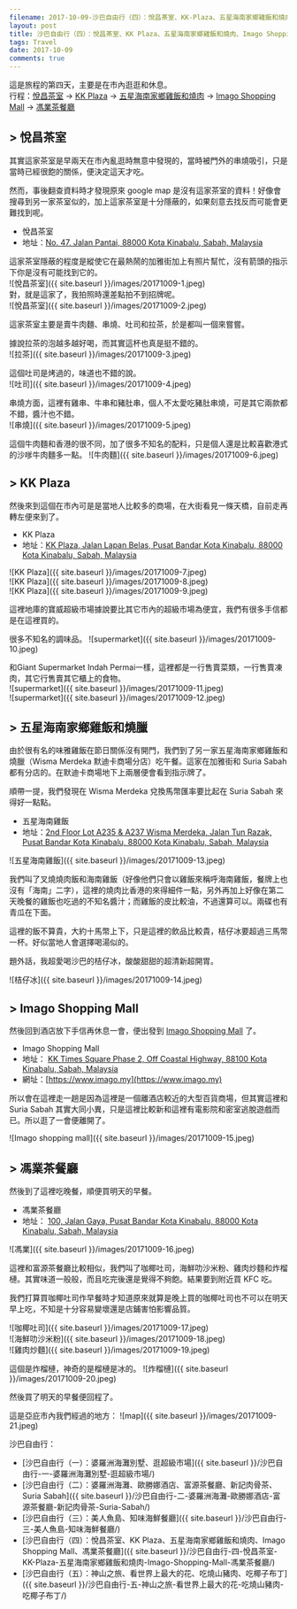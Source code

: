 ```yaml
---
filename: 2017-10-09-沙巴自由行（四）：悅昌茶室、KK-Plaza、五星海南家鄉雞飯和燒肉、Imago-Shopping-Mall、馮業茶餐廳.md
layout: post
title: 沙巴自由行（四）：悅昌茶室、KK Plaza、五星海南家鄉雞飯和燒肉、Imago Shopping Mall、馮業茶餐廳
tags: Travel
date: 2017-10-09
comments: true
---
```


這是旅程的第四天，主要是在市內逛逛和休息。  
行程：[悅昌茶室](https://www.google.com/maps/search/88000+Pusat+Bandar+Kota+Kinabalu%0A47,+Jalan+Pantai/data=!4m2!2m1!4b1?dg=dbrw&newdg=1) -> [KK Plaza](https://www.google.com.hk/maps/search/kk+plaza/data=!4m2!2m1!4b1?sa=X&hl=en-hk) -> [五星海南家鄉雞飯和燒肉](https://www.google.com.hk/maps/place//data=!4m2!3m1!1s0x323b6988b50f8ceb:0xd166ed348d3222e6?sa=X&hl=en-hk) ->  [Imago Shopping Mall](https://www.google.com.hk/maps/place//data=!4m2!3m1!1s0x323b69bf9343041b:0x33802475c032cd8c?sa=X&hl=en-hk) -> [馮業茶餐廳](https://www.google.com.hk/maps/place//data=!4m2!3m1!1s0x323b698580dc21b7:0xd6d549c846791539?sa=X&hl=en-hk)

## > 悅昌茶室

其實這家茶室是早兩天在市內亂逛時無意中發現的，當時被門外的串燒吸引，只是當時已經很飽的關係，便決定這天才吃。

然而，事後翻查資料時才發現原來 google map 是沒有這家茶室的資料！好像會搜尋到另一家茶室似的，加上這家茶室是十分隱蔽的，如果刻意去找反而可能會更難找到呢。

* 悅昌茶室
* 地址：[No. 47, Jalan Pantai, 88000 Kota Kinabalu, Sabah, Malaysia](https://www.google.com/maps/search/88000+Pusat+Bandar+Kota+Kinabalu%0A47,+Jalan+Pantai/data=!4m2!2m1!4b1?dg=dbrw&newdg=1)

這家茶室隱蔽的程度是縱使它在最熱鬧的加雅街加上有照片幫忙，沒有箭頭的指示下你是沒有可能找到它的。  
![悅昌茶室]({{ site.baseurl }}/images/20171009-1.jpeg)  
對，就是這家了，我拍照時還差點拍不到招牌呢。  
![悅昌茶室]({{ site.baseurl }}/images/20171009-2.jpeg)  

這家茶室主要是賣牛肉麵、串燒、吐司和拉茶，於是都叫一個來嘗嘗。

據說拉茶的泡越多越好喝，而其實這杯也真是挺不錯的。  
![拉茶]({{ site.baseurl }}/images/20171009-3.jpeg)  

這個吐司是烤過的，味道也不錯的說。  
![吐司]({{ site.baseurl }}/images/20171009-4.jpeg)  

串燒方面，這裡有雞串、牛串和豬肚串，個人不太愛吃豬肚串燒，可是其它兩款都不錯，醬汁也不錯。  
![串燒]({{ site.baseurl }}/images/20171009-5.jpeg)  

這個牛肉麵和香港的很不同，加了很多不知名的配料，只是個人還是比較喜歡港式的沙嗲牛肉麵多一點。
![牛肉麵]({{ site.baseurl }}/images/20171009-6.jpeg)  

## > KK Plaza

然後來到這個在市內可是是當地人比較多的商場，在大街看見一條天橋，自前走再轉左便來到了。

* KK Plaza
* 地址：[KK Plaza, Jalan Lapan Belas, Pusat Bandar Kota Kinabalu, 88000 Kota Kinabalu, Sabah, Malaysia](https://www.google.com.hk/maps/search/kk+plaza/data=!4m2!2m1!4b1?sa=X&hl=en-hk)

![KK Plaza]({{ site.baseurl }}/images/20171009-7.jpeg)  
![KK Plaza]({{ site.baseurl }}/images/20171009-8.jpeg)  
![KK Plaza]({{ site.baseurl }}/images/20171009-9.jpeg)  

這裡地庫的寶威超級市場據說要比其它市內的超級市場為便宜，我們有很多手信都是在這裡買的。

很多不知名的調味品。
![supermarket]({{ site.baseurl }}/images/20171009-10.jpeg)  

和Giant Supermarket Indah Permai一樣，這裡都是一行售賣菜類，一行售賣凍肉，其它行售賣其它櫃上的食物。  
![supermarket]({{ site.baseurl }}/images/20171009-11.jpeg)  
![supermarket]({{ site.baseurl }}/images/20171009-12.jpeg)  

## > 五星海南家鄉雞飯和燒臘
由於很有名的味雅雞飯在節日關係沒有開門，我們到了另一家五星海南家鄉雞飯和燒臘（Wisma Merdeka 默迪卡商場分店）吃午餐。這家在加雅街和 Suria Sabah 都有分店的。在默迪卡商場地下上兩層便會看到指示牌了。

順帶一提，我們發現在 Wisma Merdeka 兌換馬幣匯率要比起在 Suria Sabah 來得好一點點。

* 五星海南雞飯
* 地址：[2nd Floor Lot A235 & A237 Wisma Merdeka, Jalan Tun Razak, Pusat Bandar Kota Kinabalu, 88000 Kota Kinabalu, Sabah, Malaysia](https://www.google.com.hk/maps/place//data=!4m2!3m1!1s0x323b6988b50f8ceb:0xd166ed348d3222e6?sa=X&hl=en-hk)

![五星海南雞飯]({{ site.baseurl }}/images/20171009-13.jpeg)  

我們叫了叉燒燒肉飯和海南雞飯（好像他們只會以雞飯來稱呼海南雞飯，餐牌上也沒有「海南」二字），這裡的燒肉比香港的來得細件一點，另外再加上好像在第二天晚餐的雞飯也吃過的不知名醬汁；而雞飯的皮比較油，不過還算可以。兩碟也有青瓜在下面。

這裡的飯不算貴，大約十馬幣上下，只是這裡的飲品比較貴，桔仔冰要超過三馬幣一杯。好似當地人會選擇喝湯似的。

題外話，我超愛喝沙巴的桔仔冰，酸酸甜甜的超清新超開胃。

![桔仔冰]({{ site.baseurl }}/images/20171009-14.jpeg)  

## > Imago Shopping Mall
然後回到酒店放下手信再休息一會，便出發到 [Imago Shopping Mall](https://www.imago.my) 了。

* Imago Shopping Mall
* 地址： [KK Times Square Phase 2, Off Coastal Highway, 88100 Kota Kinabalu, Sabah, Malaysia](https://www.google.com.hk/maps/place//data=!4m2!3m1!1s0x323b69bf9343041b:0x33802475c032cd8c?sa=X&hl=en-hk)
* 網址：[https://www.imago.my](https://www.imago.my)

所以會在這裡走一趟是因為這裡是一個離酒店較近的大型百貨商場，但其實這裡和 Suria Sabah 其實大同小異，只是這裡比較新和這裡有電影院和密室逃脫遊戲而已。所以逛了一會便離開了。

![Imago shopping mall]({{ site.baseurl }}/images/20171009-15.jpeg)  

## > 馮業茶餐廳

然後到了這裡吃晚餐，順便買明天的早餐。

* 馮業茶餐廳
* 地址： [100, Jalan Gaya, Pusat Bandar Kota Kinabalu, 88000 Kota Kinabalu, Sabah, Malaysia](https://www.google.com.hk/maps/place//data=!4m2!3m1!1s0x323b698580dc21b7:0xd6d549c846791539?sa=X&hl=en-hk)

![馮業]({{ site.baseurl }}/images/20171009-16.jpeg)  

這裡和富源茶餐廳比較相似，我們叫了咖椰吐司，海鮮叻沙米粉、雞肉炒麵和炸榴槤。其實味道一般般，而且吃完後還是覺得不夠飽。結果要到附近買 KFC 吃。

我們打算買咖椰吐司作早餐時才知道原來就算是晚上買的咖椰吐司也不可以在明天早上吃，不知是十分容易變壞還是店鋪害怕影響品質。

![咖椰吐司]({{ site.baseurl }}/images/20171009-17.jpeg)  
![海鮮叻沙米粉]({{ site.baseurl }}/images/20171009-18.jpeg)  
![雞肉炒麵]({{ site.baseurl }}/images/20171009-19.jpeg)  

這個是炸榴槤，神奇的是榴槤是冰的。 
![炸榴槤]({{ site.baseurl }}/images/20171009-20.jpeg)  

然後買了明天的早餐便回程了。

這是亞庇市內我們經過的地方：
![map]({{ site.baseurl }}/images/20171009-21.jpeg)  

沙巴自由行：
* [沙巴自由行（一）：婆羅洲海灘別墅、逛超級市場]({{ site.baseurl }}/沙巴自由行-一-婆羅洲海灘別墅-逛超級市場/)
* [沙巴自由行（二）：婆羅洲海灘、歐勝娜酒店、富源茶餐廳、新記肉骨茶、Suria Sabah]({{ site.baseurl }}/沙巴自由行-二-婆羅洲海灘-歐勝娜酒店-富源茶餐廳-新記肉骨茶-Suria-Sabah/)
* [沙巴自由行（三）：美人魚島、知味海鮮餐廳]({{ site.baseurl }}/沙巴自由行-三-美人魚島-知味海鮮餐廳/)
* [沙巴自由行（四）：悅昌茶室、KK Plaza、五星海南家鄉雞飯和燒肉、Imago Shopping Mall、馮業茶餐廳]({{ site.baseurl }}/沙巴自由行-四-悅昌茶室-KK-Plaza-五星海南家鄉雞飯和燒肉-Imago-Shopping-Mall-馮業茶餐廳/)
* [沙巴自由行（五）：神山之旅、看世界上最大的花、吃燒山豬肉、吃椰子布丁]({{ site.baseurl }}/沙巴自由行-五-神山之旅-看世界上最大的花-吃燒山豬肉-吃椰子布丁/)
